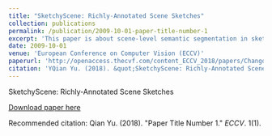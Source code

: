 ```yaml
---
title: "SketchyScene: Richly-Annotated Scene Sketches"
collection: publications
permalink: /publication/2009-10-01-paper-title-number-1
excerpt: 'This paper is about scene-level semantic segmentation in sketches.'
date: 2009-10-01
venue: 'European Conference on Computer Vision (ECCV)'
paperurl: 'http://openaccess.thecvf.com/content_ECCV_2018/papers/Changqing_Zou_SketchyScene_Richly-Annotated_Scene_ECCV_2018_paper.pdf'
citation: 'YQian Yu. (2018). &quot;SketchyScene: Richly-Annotated Scene Sketches.&quot; <i>ECCV</i>. 1(1).'
---
```

SketchyScene: Richly-Annotated Scene Sketches

[Download paper here](http://openaccess.thecvf.com/content_ECCV_2018/papers/Changqing_Zou_SketchyScene_Richly-Annotated_Scene_ECCV_2018_paper.pdf)

Recommended citation: Qian Yu. (2018). "Paper Title Number 1." <i>ECCV</i>. 1(1).